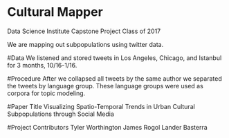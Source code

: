 # Cultural Mapper
Data Science Institute Capstone Project Class of 2017

We are mapping out subpopulations using twitter data.

#Data
We listened and stored tweets in Los Angeles, Chicago, and Istanbul for 3 months, 10/16-1/16.

#Procedure
After we collapsed all tweets by the same author we separated the tweets by language group. These language groups were used as corpora for topic modeling. 

#Paper Title
Visualizing Spatio-Temporal Trends in Urban Cultural Subpopulations through Social Media


#Project Contributors
Tyler Worthington
James Rogol
Lander Basterra
